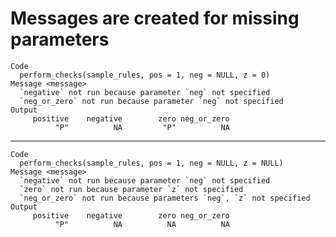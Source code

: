 # Messages are created for missing parameters

    Code
      perform_checks(sample_rules, pos = 1, neg = NULL, z = 0)
    Message <message>
      `negative` not run because parameter `neg` not specified
      `neg_or_zero` not run because parameter `neg` not specified
    Output
         positive    negative        zero neg_or_zero 
              "P"          NA         "P"          NA 

---

    Code
      perform_checks(sample_rules, pos = 1, neg = NULL, z = NULL)
    Message <message>
      `negative` not run because parameter `neg` not specified
      `zero` not run because parameter `z` not specified
      `neg_or_zero` not run because parameters `neg`, `z` not specified
    Output
         positive    negative        zero neg_or_zero 
              "P"          NA          NA          NA 

